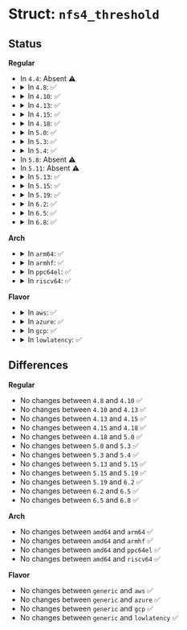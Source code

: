 # Struct: <code>nfs4_threshold</code>

## Status
<b>Regular</b>
<ul>
<li>
In <code>4.4</code>: Absent ⚠️
</li>
<li>
<details>
<summary>In <code>4.8</code>: ✅</summary>

```c
struct nfs4_threshold {
    __u32 bm;
    __u32 l_type;
    __u64 rd_sz;
    __u64 wr_sz;
    __u64 rd_io_sz;
    __u64 wr_io_sz;
};
```
</details>
</li>
<li>
<details>
<summary>In <code>4.10</code>: ✅</summary>

```c
struct nfs4_threshold {
    __u32 bm;
    __u32 l_type;
    __u64 rd_sz;
    __u64 wr_sz;
    __u64 rd_io_sz;
    __u64 wr_io_sz;
};
```
</details>
</li>
<li>
<details>
<summary>In <code>4.13</code>: ✅</summary>

```c
struct nfs4_threshold {
    __u32 bm;
    __u32 l_type;
    __u64 rd_sz;
    __u64 wr_sz;
    __u64 rd_io_sz;
    __u64 wr_io_sz;
};
```
</details>
</li>
<li>
<details>
<summary>In <code>4.15</code>: ✅</summary>

```c
struct nfs4_threshold {
    __u32 bm;
    __u32 l_type;
    __u64 rd_sz;
    __u64 wr_sz;
    __u64 rd_io_sz;
    __u64 wr_io_sz;
};
```
</details>
</li>
<li>
<details>
<summary>In <code>4.18</code>: ✅</summary>

```c
struct nfs4_threshold {
    __u32 bm;
    __u32 l_type;
    __u64 rd_sz;
    __u64 wr_sz;
    __u64 rd_io_sz;
    __u64 wr_io_sz;
};
```
</details>
</li>
<li>
<details>
<summary>In <code>5.0</code>: ✅</summary>

```c
struct nfs4_threshold {
    __u32 bm;
    __u32 l_type;
    __u64 rd_sz;
    __u64 wr_sz;
    __u64 rd_io_sz;
    __u64 wr_io_sz;
};
```
</details>
</li>
<li>
<details>
<summary>In <code>5.3</code>: ✅</summary>

```c
struct nfs4_threshold {
    __u32 bm;
    __u32 l_type;
    __u64 rd_sz;
    __u64 wr_sz;
    __u64 rd_io_sz;
    __u64 wr_io_sz;
};
```
</details>
</li>
<li>
<details>
<summary>In <code>5.4</code>: ✅</summary>

```c
struct nfs4_threshold {
    __u32 bm;
    __u32 l_type;
    __u64 rd_sz;
    __u64 wr_sz;
    __u64 rd_io_sz;
    __u64 wr_io_sz;
};
```
</details>
</li>
<li>
In <code>5.8</code>: Absent ⚠️
</li>
<li>
In <code>5.11</code>: Absent ⚠️
</li>
<li>
<details>
<summary>In <code>5.13</code>: ✅</summary>

```c
struct nfs4_threshold {
    __u32 bm;
    __u32 l_type;
    __u64 rd_sz;
    __u64 wr_sz;
    __u64 rd_io_sz;
    __u64 wr_io_sz;
};
```
</details>
</li>
<li>
<details>
<summary>In <code>5.15</code>: ✅</summary>

```c
struct nfs4_threshold {
    __u32 bm;
    __u32 l_type;
    __u64 rd_sz;
    __u64 wr_sz;
    __u64 rd_io_sz;
    __u64 wr_io_sz;
};
```
</details>
</li>
<li>
<details>
<summary>In <code>5.19</code>: ✅</summary>

```c
struct nfs4_threshold {
    __u32 bm;
    __u32 l_type;
    __u64 rd_sz;
    __u64 wr_sz;
    __u64 rd_io_sz;
    __u64 wr_io_sz;
};
```
</details>
</li>
<li>
<details>
<summary>In <code>6.2</code>: ✅</summary>

```c
struct nfs4_threshold {
    __u32 bm;
    __u32 l_type;
    __u64 rd_sz;
    __u64 wr_sz;
    __u64 rd_io_sz;
    __u64 wr_io_sz;
};
```
</details>
</li>
<li>
<details>
<summary>In <code>6.5</code>: ✅</summary>

```c
struct nfs4_threshold {
    __u32 bm;
    __u32 l_type;
    __u64 rd_sz;
    __u64 wr_sz;
    __u64 rd_io_sz;
    __u64 wr_io_sz;
};
```
</details>
</li>
<li>
<details>
<summary>In <code>6.8</code>: ✅</summary>

```c
struct nfs4_threshold {
    __u32 bm;
    __u32 l_type;
    __u64 rd_sz;
    __u64 wr_sz;
    __u64 rd_io_sz;
    __u64 wr_io_sz;
};
```
</details>
</li>
</ul>
<b>Arch</b>
<ul>
<li>
<details>
<summary>In <code>arm64</code>: ✅</summary>

```c
struct nfs4_threshold {
    __u32 bm;
    __u32 l_type;
    __u64 rd_sz;
    __u64 wr_sz;
    __u64 rd_io_sz;
    __u64 wr_io_sz;
};
```
</details>
</li>
<li>
<details>
<summary>In <code>armhf</code>: ✅</summary>

```c
struct nfs4_threshold {
    __u32 bm;
    __u32 l_type;
    __u64 rd_sz;
    __u64 wr_sz;
    __u64 rd_io_sz;
    __u64 wr_io_sz;
};
```
</details>
</li>
<li>
<details>
<summary>In <code>ppc64el</code>: ✅</summary>

```c
struct nfs4_threshold {
    __u32 bm;
    __u32 l_type;
    __u64 rd_sz;
    __u64 wr_sz;
    __u64 rd_io_sz;
    __u64 wr_io_sz;
};
```
</details>
</li>
<li>
<details>
<summary>In <code>riscv64</code>: ✅</summary>

```c
struct nfs4_threshold {
    __u32 bm;
    __u32 l_type;
    __u64 rd_sz;
    __u64 wr_sz;
    __u64 rd_io_sz;
    __u64 wr_io_sz;
};
```
</details>
</li>
</ul>
<b>Flavor</b>
<ul>
<li>
<details>
<summary>In <code>aws</code>: ✅</summary>

```c
struct nfs4_threshold {
    __u32 bm;
    __u32 l_type;
    __u64 rd_sz;
    __u64 wr_sz;
    __u64 rd_io_sz;
    __u64 wr_io_sz;
};
```
</details>
</li>
<li>
<details>
<summary>In <code>azure</code>: ✅</summary>

```c
struct nfs4_threshold {
    __u32 bm;
    __u32 l_type;
    __u64 rd_sz;
    __u64 wr_sz;
    __u64 rd_io_sz;
    __u64 wr_io_sz;
};
```
</details>
</li>
<li>
<details>
<summary>In <code>gcp</code>: ✅</summary>

```c
struct nfs4_threshold {
    __u32 bm;
    __u32 l_type;
    __u64 rd_sz;
    __u64 wr_sz;
    __u64 rd_io_sz;
    __u64 wr_io_sz;
};
```
</details>
</li>
<li>
<details>
<summary>In <code>lowlatency</code>: ✅</summary>

```c
struct nfs4_threshold {
    __u32 bm;
    __u32 l_type;
    __u64 rd_sz;
    __u64 wr_sz;
    __u64 rd_io_sz;
    __u64 wr_io_sz;
};
```
</details>
</li>
</ul>

## Differences
<b>Regular</b>
<ul>
<li>
No changes between <code>4.8</code> and <code>4.10</code> ✅
</li>
<li>
No changes between <code>4.10</code> and <code>4.13</code> ✅
</li>
<li>
No changes between <code>4.13</code> and <code>4.15</code> ✅
</li>
<li>
No changes between <code>4.15</code> and <code>4.18</code> ✅
</li>
<li>
No changes between <code>4.18</code> and <code>5.0</code> ✅
</li>
<li>
No changes between <code>5.0</code> and <code>5.3</code> ✅
</li>
<li>
No changes between <code>5.3</code> and <code>5.4</code> ✅
</li>
<li>
No changes between <code>5.13</code> and <code>5.15</code> ✅
</li>
<li>
No changes between <code>5.15</code> and <code>5.19</code> ✅
</li>
<li>
No changes between <code>5.19</code> and <code>6.2</code> ✅
</li>
<li>
No changes between <code>6.2</code> and <code>6.5</code> ✅
</li>
<li>
No changes between <code>6.5</code> and <code>6.8</code> ✅
</li>
</ul>
<b>Arch</b>
<ul>
<li>
No changes between <code>amd64</code> and <code>arm64</code> ✅
</li>
<li>
No changes between <code>amd64</code> and <code>armhf</code> ✅
</li>
<li>
No changes between <code>amd64</code> and <code>ppc64el</code> ✅
</li>
<li>
No changes between <code>amd64</code> and <code>riscv64</code> ✅
</li>
</ul>
<b>Flavor</b>
<ul>
<li>
No changes between <code>generic</code> and <code>aws</code> ✅
</li>
<li>
No changes between <code>generic</code> and <code>azure</code> ✅
</li>
<li>
No changes between <code>generic</code> and <code>gcp</code> ✅
</li>
<li>
No changes between <code>generic</code> and <code>lowlatency</code> ✅
</li>
</ul>
